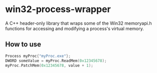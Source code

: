 # win32-process-wrapper

A C++ header-only library that wraps some of the Win32 memoryapi.h functions for accessing and modifying a process's virtual memory.

## How to use

```cpp
Process myProc{"myProc.exe"};
DWORD someValue = myProc.ReadMem(0x12345678);
myProc.PatchMem(0x12345678, value + 1);
```